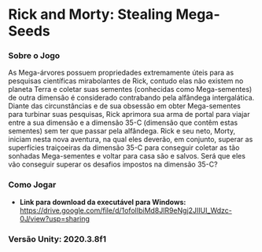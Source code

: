 # Rick and Morty: Stealing Mega-Seeds

### Sobre o Jogo

As Mega-árvores possuem propriedades extremamente úteis para as pesquisas científicas
mirabolantes de Rick, contudo elas não existem no planeta Terra e coletar suas sementes
(conhecidas como Mega-sementes) de outra dimensão é considerado contrabando pela
alfândega intergalática. Diante das circunstâncias e de sua obsessão em obter
Mega-sementes para turbinar suas pesquisas, Rick aprimora sua arma de portal para viajar
entre a sua dimensão e a dimensão 35-C (dimensão que contêm estas sementes) sem ter
que passar pela alfândega. Rick e seu neto, Morty, iniciam nesta nova aventura, na qual eles
deverão, em conjunto, superar as superfícies traiçoeiras da dimensão 35-C para conseguir
coletar as tão sonhadas Mega-sementes e voltar para casa são e salvos. Será que eles vão
conseguir superar os desafios impostos na dimensão 35-C?

### Como Jogar

- **Link para download da executável para Windows:** https://drive.google.com/file/d/1ofolIbiMd8JlR9eNgj2JIIUI_Wdzc-0J/view?usp=sharing

### Versão Unity: 2020.3.8f1
